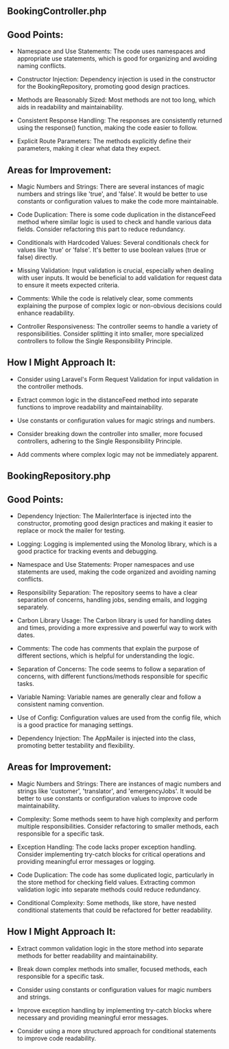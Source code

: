 ## BookingController.php

## Good Points:

- Namespace and Use Statements: The code uses namespaces and appropriate use statements, which is good for organizing and avoiding naming conflicts.

- Constructor Injection: Dependency injection is used in the constructor for the BookingRepository, promoting good design practices.

- Methods are Reasonably Sized: Most methods are not too long, which aids in readability and maintainability.

- Consistent Response Handling: The responses are consistently returned using the response() function, making the code easier to follow.

- Explicit Route Parameters: The methods explicitly define their parameters, making it clear what data they expect.

## Areas for Improvement:

- Magic Numbers and Strings: There are several instances of magic numbers and strings like 'true', and 'false'. It would be better to use constants or configuration values to make the code more maintainable.

- Code Duplication: There is some code duplication in the distanceFeed method where similar logic is used to check and handle various data fields. Consider refactoring this part to reduce redundancy.

- Conditionals with Hardcoded Values: Several conditionals check for values like 'true' or 'false'. It's better to use boolean values (true or false) directly.

- Missing Validation: Input validation is crucial, especially when dealing with user inputs. It would be beneficial to add validation for request data to ensure it meets expected criteria.

- Comments: While the code is relatively clear, some comments explaining the purpose of complex logic or non-obvious decisions could enhance readability.

- Controller Responsiveness: The controller seems to handle a variety of responsibilities. Consider splitting it into smaller, more specialized controllers to follow the Single Responsibility Principle.

## How I Might Approach It:

- Consider using Laravel's Form Request Validation for input validation in the controller methods.

- Extract common logic in the distanceFeed method into separate functions to improve readability and maintainability.

- Use constants or configuration values for magic strings and numbers.

- Consider breaking down the controller into smaller, more focused controllers, adhering to the Single Responsibility Principle.

- Add comments where complex logic may not be immediately apparent.

## BookingRepository.php

## Good Points:
- Dependency Injection: The MailerInterface is injected into the constructor, promoting good design practices and making it easier to replace or mock the mailer for testing.

- Logging: Logging is implemented using the Monolog library, which is a good practice for tracking events and debugging.

- Namespace and Use Statements: Proper namespaces and use statements are used, making the code organized and avoiding naming conflicts.

- Responsibility Separation: The repository seems to have a clear separation of concerns, handling jobs, sending emails, and logging separately.

- Carbon Library Usage: The Carbon library is used for handling dates and times, providing a more expressive and powerful way to work with dates.

- Comments: The code has comments that explain the purpose of different sections, which is helpful for understanding the logic.

- Separation of Concerns: The code seems to follow a separation of concerns, with different functions/methods responsible for specific tasks.

- Variable Naming: Variable names are generally clear and follow a consistent naming convention.

- Use of Config: Configuration values are used from the config file, which is a good practice for managing settings.

- Dependency Injection: The AppMailer is injected into the class, promoting better testability and flexibility.

## Areas for Improvement:

- Magic Numbers and Strings: There are instances of magic numbers and strings like 'customer', 'translator', and 'emergencyJobs'. It would be better to use constants or configuration values to improve code maintainability.

- Complexity: Some methods seem to have high complexity and perform multiple responsibilities. Consider refactoring to smaller methods, each responsible for a specific task.

- Exception Handling: The code lacks proper exception handling. Consider implementing try-catch blocks for critical operations and providing meaningful error messages or logging.

- Code Duplication: The code has some duplicated logic, particularly in the store method for checking field values. Extracting common validation logic into separate methods could reduce redundancy.

- Conditional Complexity: Some methods, like store, have nested conditional statements that could be refactored for better readability.

## How I Might Approach It:

- Extract common validation logic in the store method into separate methods for better readability and maintainability.

- Break down complex methods into smaller, focused methods, each responsible for a specific task.

- Consider using constants or configuration values for magic numbers and strings.

- Improve exception handling by implementing try-catch blocks where necessary and providing meaningful error messages.

- Consider using a more structured approach for conditional statements to improve code readability.
